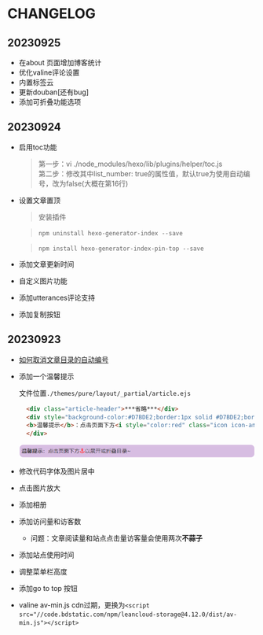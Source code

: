 # CHANGELOG
## **20230925**

+ 在about 页面增加博客统计
+ 优化valine评论设置
+ 内置标签云
+ 更新douban[还有bug]
+ 添加可折叠功能选项


## **20230924**

+ 启用toc功能
  > 第一步：vi ./node_modules/hexo/lib/plugins/helper/toc.js</br>
  > 第二步：修改其中list_number: true的属性值，默认true为使用自动编号，改为false(大概在第16行)

+ 设置文章置顶
  > 安装插件

  > `npm uninstall hexo-generator-index --save`

  > `npm install hexo-generator-index-pin-top --save`

+ 添加文章更新时间
+ 自定义图片功能
+ 添加utterances评论支持
+ 添加复制按钮

## **20230923**

+ [如何取消文章目录的自动编号](https://hwame.top/20200520/hello-hexo-troubleshooting.html#3-%E5%A6%82%E4%BD%95%E5%8F%96%E6%B6%88%E6%96%87%E7%AB%A0%E7%9B%AE%E5%BD%95%E7%9A%84%E8%87%AA%E5%8A%A8%E7%BC%96%E5%8F%B7)

+ 添加一个温馨提示

  文件位置`./themes/pure/layout/_partial/article.ejs`
  ```html
    <div class="article-header">***省略***</div>
    <div style="background-color:#D7BDE2;border:1px solid #D7BDE2;border-radius:10px;padding:5px">
    <b>温馨提示</b>：点击页面下方<i style="color:red" class="icon icon-anchor"></i>以展开或折叠目录~
    </div>
  ```
    ![20230923212035](https://raw.githubusercontent.com/abobot/blog-img/master/win/202309/20230923212035.png)

+ 修改代码字体及图片居中
+ 点击图片放大
+ 添加相册
+ 添加访问量和访客数
  + 问题：文章阅读量和站点点击量访客量会使用两次**不蒜子**
+ 添加站点使用时间
+ 调整菜单栏高度
+ 添加go to top 按钮
+ valine av-min.js cdn过期，更换为`<script src="//code.bdstatic.com/npm/leancloud-storage@4.12.0/dist/av-min.js"></script>`

